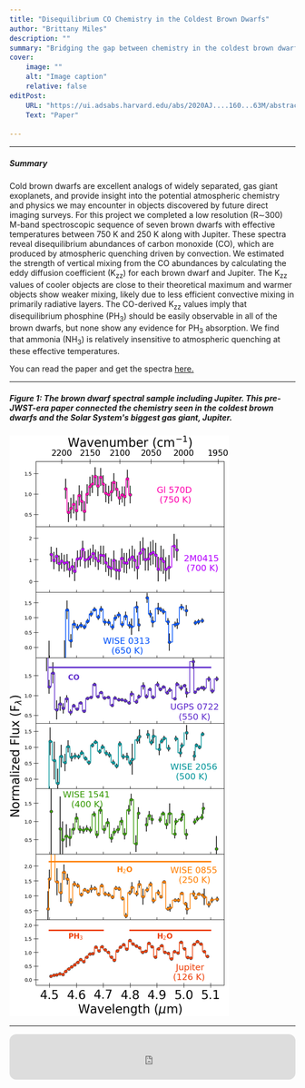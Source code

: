```yaml
---
title: "Disequilibrium CO Chemistry in the Coldest Brown Dwarfs"
author: "Brittany Miles"
description: "" 
summary: "Bridging the gap between chemistry in the coldest brown dwarfs and Solar System gas giant planets." 
cover:
    image: ""
    alt: "Image caption"
    relative: false
editPost:
    URL: "https://ui.adsabs.harvard.edu/abs/2020AJ....160...63M/abstract"
    Text: "Paper"

---
```


---

##### Summary

Cold brown dwarfs are excellent analogs of widely separated, gas giant exoplanets, and provide insight into the potential atmospheric chemistry and physics we may encounter in objects discovered by future direct imaging surveys.  For this project we completed a low resolution (R∼300) M-band spectroscopic sequence of seven brown dwarfs with effective temperatures between 750 K and 250 K along with Jupiter. These spectra reveal disequilibrium abundances of carbon monoxide (CO), which are produced by atmospheric quenching driven by convection.  We estimated the strength of vertical mixing from the CO abundances by calculating the eddy diffusion coefficient (K<sub>zz</sub>) for each brown dwarf and Jupiter. The K<sub>zz</sub> values of cooler objects are close to their theoretical maximum and warmer objects show weaker mixing, likely due to less efficient convective mixing in primarily radiative layers. The CO-derived K<sub>zz</sub> values imply that disequilibrium phosphine (PH<sub>3</sub>) should be easily observable in all of the brown dwarfs, but none show any evidence for PH<sub>3</sub> absorption.  We find that ammonia (NH<sub>3</sub>) is relatively insensitive to atmospheric quenching at these effective temperatures.

<p>You can read the paper and get the spectra <a href = "https://ui.adsabs.harvard.edu/abs/2020arXiv200410770M/abstract"> here. </a></p>


---

##### Figure 1: The brown dwarf spectral sample including Jupiter. This pre-JWST-era paper connected the chemistry seen in the coldest brown dwarfs and the Solar System's biggest gas giant, Jupiter.
![](m_band_sequence.png)

---

<p style="text-align:center;"><iframe style="border-radius:12px" src="https://open.spotify.com/embed/track/2EznBGrlmx9wBeYgyDojsA?utm_source=generator" width="100%" height="80" frameBorder="0" allowfullscreen="" allow="autoplay; clipboard-write; encrypted-media; fullscreen; picture-in-picture"></iframe></p>
